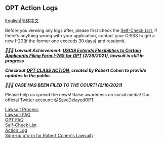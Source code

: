 ## OPT Action Logs
[English](https://ion2014.github.io/OPTActionLogs/index)|[简体中文](https://ion2014.github.io/OPTActionLogs/index_ch)<br/>

Before you viewing any logs after, please first check the [Self-Check List](https://ion2014.github.io/OPTActionLogs/self_check_en), if there's anything wrong with your application, contact your OISSS to get a new I-20(if the former one exceeds 30 days) and resubmit.

***🎉🎉🎉 Lawsuit Achievement: [USCIS Extends Flexibilities to Certain Applicants Filing Form I-765 for OPT](https://www.uscis.gov/news/alerts/uscis-extends-flexibilities-to-certain-applicants-filing-form-i-765-for-opt) (2/26/2021), lawsuit is still in progress*** <br/>

***Checkout [OPT CLASS ACTION](http://www.optclassaction.com/), created by Robert Cohen to provide updates to the public.*** <br/>

***🎉🎉🎉 CASE HAS BEEN FILED TO THE COURT! (2/16/2021)*** <br/>

Please help us spread the news! Raise awareness on social media!
Our official Twitter account: [@SaveDelayedOPT](https://twitter.com/SaveDelayedOPT)<br/>

[Lawsuit Process](https://ion2014.github.io/OPTActionLogs/lawsuit_en)\
[Lawsuit FAQ](https://ion2014.github.io/OPTActionLogs/lawsuit_faq_en)\
[OPT FAQ](https://ion2014.github.io/OPTActionLogs/opt_faq_en)\
[Self-Check List](https://ion2014.github.io/OPTActionLogs/self_check_en)\
[Action Log](https://ion2014.github.io/OPTActionLogs/action_logs_en)\
[Sign-up gform for Robert Cohen's Lawsuit](https://forms.gle/4mSvmdacZNomUQUV7)\
